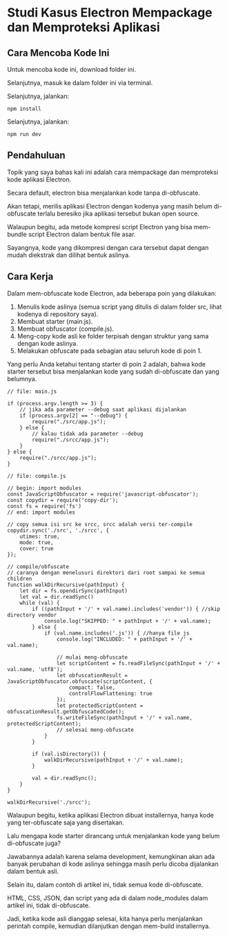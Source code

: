 # Studi Kasus Electron Mempackage dan Memproteksi Aplikasi

## Cara Mencoba Kode Ini

Untuk mencoba kode ini, download folder ini.

Selanjutnya, masuk ke dalam folder ini via terminal.

Selanjutnya, jalankan:

```
npm install
```

 Selanjutnya, jalankan:

```
npm run dev
```

## Pendahuluan

Topik yang saya bahas kali ini adalah cara mempackage dan memproteksi kode aplikasi Electron.

Secara default, electron bisa menjalankan kode tanpa di-obfuscate.

Akan tetapi, merilis aplikasi Electron dengan kodenya yang masih belum di-obfuscate terlalu beresiko jika aplikasi tersebut bukan open source.

Walaupun begitu, ada metode kompresi script Electron yang bisa mem-bundle script Electron dalam bentuk file asar.

Sayangnya, kode yang dikompresi dengan cara tersebut dapat dengan mudah diekstrak dan dilihat bentuk aslinya.

## Cara Kerja

Dalam mem-obfuscate kode Electron, ada beberapa poin yang dilakukan:

1. Menulis kode aslinya (semua script yang ditulis di dalam folder src, lihat kodenya di repository saya).
2. Membuat starter (main.js).
3. Membuat obfuscator (compile.js).
4. Meng-copy kode asli ke folder terpisah dengan struktur yang sama dengan kode aslinya.
5. Melakukan obfuscate pada sebagian atau seluruh kode di poin 1.

Yang perlu Anda ketahui tentang starter di poin 2 adalah, bahwa kode starter tersebut bisa menjalankan kode yang sudah di-obfuscate dan yang belumnya.

```
// file: main.js

if (process.argv.length >= 3) { 
    // jika ada parameter --debug saat aplikasi dijalankan
    if (process.argv[2] == "--debug") {
        require("./src/app.js");
    } else {
        // kalau tidak ada parameter --debug
        require("./srcc/app.js");
    }
} else {
    require("./srcc/app.js");
}
```

```
// file: compile.js

// begin: import modules
const JavaScriptObfuscator = require('javascript-obfuscator');
const copydir = require('copy-dir');
const fs = require('fs')
// end: import modules

// copy semua isi src ke srcc, srcc adalah versi ter-compile
copydir.sync('./src', './srcc', {
    utimes: true,
    mode: true,
    cover: true
});

// compile/obfuscate
// caranya dengan menelusuri direktori dari root sampai ke semua children
function walkDirRecursive(pathInput) {
    let dir = fs.opendirSync(pathInput)
    let val = dir.readSync()
    while (val) {
        if ((pathInput + '/' + val.name).includes('vendor')) { //skip directory vendor
            console.log("SKIPPED: " + pathInput + '/' + val.name);
        } else {
            if (val.name.includes('.js')) { //hanya file js
                console.log("INCLUDED: " + pathInput + '/' + val.name);

                // mulai meng-obfuscate
                let scriptContent = fs.readFileSync(pathInput + '/' + val.name, 'utf8');
                let obfuscationResult = JavaScriptObfuscator.obfuscate(scriptContent, {
                    compact: false,
                    controlFlowFlattening: true
                });
                let protectedScriptContent = obfuscationResult.getObfuscatedCode();
                fs.writeFileSync(pathInput + '/' + val.name, protectedScriptContent);
                // selesai meng-obfuscate
            }
        }

        if (val.isDirectory()) {
            walkDirRecursive(pathInput + '/' + val.name);
        }

        val = dir.readSync();
    }
}

walkDirRecursive('./srcc');
```

Walaupun begitu, ketika aplikasi Electron dibuat installernya, hanya kode yang ter-obfuscate saja yang disertakan.

Lalu mengapa kode starter dirancang untuk menjalankan kode yang belum di-obfuscate juga?

Jawabannya adalah karena selama development, kemungkinan akan ada banyak perubahan di kode aslinya sehingga masih perlu dicoba dijalankan dalam bentuk asli.

Selain itu, dalam contoh di artikel ini, tidak semua kode di-obfuscate.

HTML, CSS, JSON, dan script yang ada di dalam node_modules dalam artikel ini, tidak di-obfuscate.

Jadi, ketika kode asli dianggap selesai, kita hanya perlu menjalankan perintah compile, kemudian dilanjutkan dengan mem-build installernya.

# 
